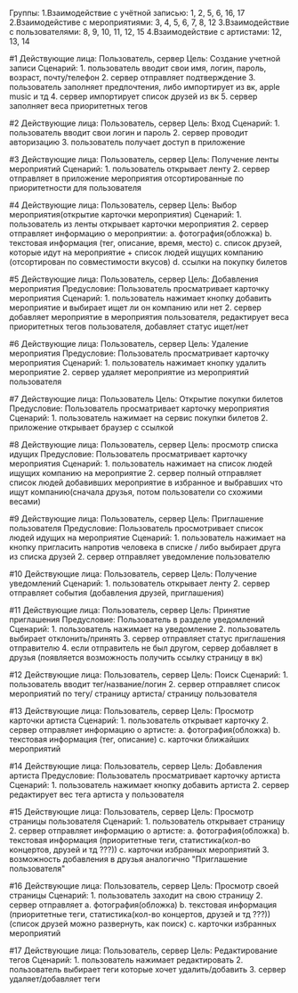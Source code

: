 Группы:
	1.Взаимодействие с учётной записью: 1, 2, 5, 6, 16, 17
	2.Взаимодейстиве с мероприятиями: 3, 4, 5, 6, 7, 8, 12
	3.Взаимодействие с пользователями: 8, 9, 10, 11, 12, 15
	4.Взаимодействие с артистами: 12, 13, 14




#1
Действующие лица: Пользователь, сервер
Цель: Создание учетной записи
Сценарий:
	1. пользователь вводит свои имя, логин, пароль, возраст, почту/телефон
	2. сервер отправляет подтверждение
	3. пользователь заполняет предпочтения, либо импортирует из вк, apple music и тд
	4. сервер импортирует список друзей из вк
	5. сервер заполняет веса приоритетных тегов

#2
Действующие лица: Пользователь, сервер
Цель: Вход
Сценарий:
	1. пользователь вводит свои логин и пароль
	2. сервер проводит авторизацию
	3. пользователь получает доступ в приложение

#3
Действующие лица: Пользователь, сервер
Цель: Получение ленты мероприятий
Сценарий:
	1. пользователь открывает ленту
	2. сервер отправляет в приложение мероприятия отсортированные по приоритетности для пользователя

#4
Действующие лица: Пользователь, сервер
Цель: Выбор мероприятия(открытие карточки мероприятия)
Сценарий:
	1. пользователь из ленты открывает карточки мероприятия
	2. сервер отправляет информацию о мероприятии:
		a. фотография(обложка)
		b. текстовая информация (тег, описание, время, место)
		c. список друзей, которые идут на мероприятие + список людей ищущих компанию (отсортирован по совместимости вкусов)
		d. ссылки на покупку билетов

#5
Действующие лица: Пользователь, сервер
Цель: Добавления мероприятия 
Предусловие: Пользователь просматривает карточку мероприятия
Сценарий:
	1. пользователь нажимает кнопку добавить мероприятие и выбирает ищет ли он компанию или нет
	2. сервер добавляет мероприятие в мероприятия пользователя, редактирует веса приоритетных тегов пользователя, добавляет статус ищет/нет

#6
Действующие лица: Пользователь, сервер
Цель: Удаление мероприятия 
Предусловие: Пользователь просматривает карточку мероприятия
Сценарий:
	1. пользователь нажимает кнопку удалить мероприятие 
	2. сервер удаляет мероприятие из мероприятий пользователя

#7
Действующие лица: Пользователь
Цель: Открытие покупки билетов
Предусловие: Пользователь просматривает карточку мероприятия
Сценарий:
	1. пользователь нажимает на сервис покупки билетов
	2. приложение открывает браузер с ссылкой

#8
Действующие лица: Пользователь, сервер
Цель: просмотр списка идущих
Предусловие: Пользователь просматривает карточку мероприятия
Сценарий:
	1. пользователь нажимает на список людей ищущих компанию на мероприятие
	2. сервер полный отправляет список людей добавивших мероприятие в избранное и выбравших что ищут компанию(сначала друзья, потом пользователи со схожими весами)

#9
Действующие лица: Пользователь, сервер
Цель: Приглашение пользователя
Предусловие: Пользователь просмотривает список людей идущих на мероприятие
Сценарий:
	1. пользователь нажимает на кнопку пригласить напротив человека в списке / либо выбирает друга из списка друзей
	2. сервер отправляет уведомление пользователю

#10
Действующие лица: Пользователь, сервер
Цель: Получение уведомлений
Сценарий:
	1. пользователь открывает ленту
	2. сервер отправляет события (добавления друзей, приглашения)

#11
Действующие лица: Пользователь, сервер
Цель: Принятие приглашения
Предусловие: Пользователь в разделе уведомлений
Сценарий:
	1. пользователь нажимает на уведомление
	2. пользователь выбирает отклонить/принять
	3. сервер отправляет статус приглашения отправителю
	4. если отправитель не был другом, сервер добавляет в друзья (появляется возможность получить ссылку страницу в вк)

#12
Действующие лица: Пользователь, сервер
Цель: Поиск
Сценарий:
	1. пользователь вводит тег/название/логин
	2. сервер отправляет список мероприятий по тегу/ страницу артиста/ страницу пользователя

#13
Действующие лица: Пользователь, сервер
Цель: Просмотр карточки артиста
Сценарий:
	1. пользователь открывает карточку
	2. сервер отправляет информацию о артисте:
		a. фотография(обложка)
		b. текстовая информация (тег, описание)
		с. карточки ближайших мероприятий

#14
Действующие лица: Пользователь, сервер
Цель: Добавления артиста
Предусловие: Пользователь просматривает карточку артиста
Сценарий:
	1. пользователь нажимает кнопку добавить артиста
	2. сервер  редактирует вес тега артиста у пользователя

#15
Действующие лица: Пользователь, сервер
Цель: Просмотр страницы пользователя
Сценарий:
	1. пользователь открывает страницу
	2. сервер отправляет информацию о артисте:
		a. фотография(обложка)
		b. текстовая информация (приоритетные теги, статистика(кол-во концертов, друзей и тд ???))
		с. карточки избранных мероприятий
	3. возможность добавления в друзья аналогично "Приглашение пользователя"

#16
Действующие лица: Пользователь, сервер
Цель: Просмотр своей страницы
Сценарий:
	1. пользователь заходит на свою страницу
	2. сервер отправляет 
		a. фотография(обложка)
		b. текстовая информация (приоритетные теги, статистика(кол-во концертов, друзей и тд ???)) (список друзей можно развернуть, как поиск)
		с. карточки избранных мероприятий

#17
Действующие лица: Пользователь, сервер
Цель: Редактирование тегов
Сценарий:
	1. пользователь нажимает редактировать
	2. пользователь выбирает теги которые хочет удалить/добавить
	3. сервер удаляет/добавляет теги

